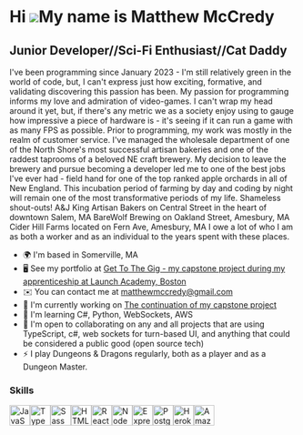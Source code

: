 Hi ![](https://user-images.githubusercontent.com/18350557/176309783-0785949b-9127-417c-8b55-ab5a4333674e.gif)My name is Matthew McCredy
=======================================================================================================================================

Junior Developer//Sci-Fi Enthusiast//Cat Daddy
----------------------------------------------

I've been programming since January 2023 - I'm still relatively green in the world of code, but, I can't express just how exciting, formative, and validating discovering this passion has been. My passion for programming informs my love and admiration of video-games. I can't wrap my head around it yet, but, if there's any metric we as a society enjoy using to gauge how impressive a piece of hardware is - it's seeing if it can run a game with as many FPS as possible. Prior to programming, my work was mostly in the realm of customer service. I've managed the wholesale department of one of the North Shore's most successful artisan bakeries and one of the raddest taprooms of a beloved NE craft brewery. My decision to leave the brewery and pursue becoming a developer led me to one of the best jobs I've ever had - field hand for one of the top ranked apple orchards in all of New England. This incubation period of farming by day and coding by night will remain one of the most transformative periods of my life. Shameless shout-outs! A&J King Artisan Bakers on Central Street in the heart of downtown Salem, MA BareWolf Brewing on Oakland Street, Amesbury, MA Cider Hill Farms located on Fern Ave, Amesbury, MA I owe a lot of who I am as both a worker and as an individual to the years spent with these places.

* 🌍  I'm based in Somerville, MA
* 🖥️  See my portfolio at [Get To The Gig - my capstone project during my apprenticeship at Launch Academy, Boston](http://github.com/data-nihilist/bt)
* ✉️  You can contact me at [matthewmccredy@gmail.com](mailto:matthewmccredy@gmail.com)
* 🚀  I'm currently working on [The continuation of my capstone project](http://github.com/data-nihilist/bt)
* 🧠  I'm learning C#, Python, WebSockets, AWS
* 🤝  I'm open to collaborating on any and all projects that are using TypeScript, c#, web sockets for turn-based UI, and anything that could be considered a public good (open source tech)
* ⚡  I play Dungeons & Dragons regularly, both as a player and as a Dungeon Master.

### Skills

<p align="left">
<a href="https://developer.mozilla.org/en-US/docs/Web/JavaScript" target="_blank" rel="noreferrer"><img src="https://raw.githubusercontent.com/danielcranney/readme-generator/main/public/icons/skills/javascript-colored.svg" width="36" height="36" alt="JavaScript" /></a><a href="https://www.typescriptlang.org/" target="_blank" rel="noreferrer"><img src="https://raw.githubusercontent.com/danielcranney/readme-generator/main/public/icons/skills/typescript-colored.svg" width="36" height="36" alt="TypeScript" /></a><a href="https://sass-lang.com/" target="_blank" rel="noreferrer"><img src="https://raw.githubusercontent.com/danielcranney/readme-generator/main/public/icons/skills/sass-colored.svg" width="36" height="36" alt="Sass" /></a><a href="https://developer.mozilla.org/en-US/docs/Glossary/HTML5" target="_blank" rel="noreferrer"><img src="https://raw.githubusercontent.com/danielcranney/readme-generator/main/public/icons/skills/html5-colored.svg" width="36" height="36" alt="HTML5" /></a><a href="https://reactjs.org/" target="_blank" rel="noreferrer"><img src="https://raw.githubusercontent.com/danielcranney/readme-generator/main/public/icons/skills/react-colored.svg" width="36" height="36" alt="React" /></a><a href="https://nodejs.org/en/" target="_blank" rel="noreferrer"><img src="https://raw.githubusercontent.com/danielcranney/readme-generator/main/public/icons/skills/nodejs-colored.svg" width="36" height="36" alt="NodeJS" /></a><a href="https://expressjs.com/" target="_blank" rel="noreferrer"><img src="https://raw.githubusercontent.com/danielcranney/readme-generator/main/public/icons/skills/express-colored.svg" width="36" height="36" alt="Express" /></a><a href="https://www.postgresql.org/" target="_blank" rel="noreferrer"><img src="https://raw.githubusercontent.com/danielcranney/readme-generator/main/public/icons/skills/postgresql-colored.svg" width="36" height="36" alt="PostgreSQL" /></a><a href="https://www.heroku.com/" target="_blank" rel="noreferrer"><img src="https://raw.githubusercontent.com/danielcranney/readme-generator/main/public/icons/skills/heroku-colored.svg" width="36" height="36" alt="Heroku" /></a><a href="https://aws.amazon.com" target="_blank" rel="noreferrer"><img src="https://raw.githubusercontent.com/danielcranney/readme-generator/main/public/icons/skills/aws-colored.svg" width="36" height="36" alt="Amazon Web Services" /></a>
</p>

